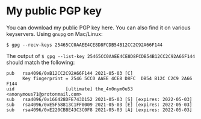 # My public PGP key

You can download my public PGP key here. You can also find it on various keyservers. Using `gnupg` on Mac/Linux:
```
$ gpg --recv-keys 25465CC0AAEE4CE8D8FCDB54B12CC2C92A66F144
```

The output of `$ gpg --list-key 25465CC0AAEE4CE8D8FCDB54B12CC2C92A66F144` should match the following:
```
pub   rsa4096/0xB12CC2C92A66F144 2021-05-03 [C]
      Key fingerprint = 2546 5CC0 AAEE 4CE8 D8FC  DB54 B12C C2C9 2A66 F144
uid                   [ultimate] the_4n0nym0u53 <anonymous71@protonmail.com>
sub   rsa4096/0x166428DFE743D152 2021-05-03 [S] [expires: 2022-05-03]
sub   rsa4096/0xE5F58813C1FF0009 2021-05-03 [E] [expires: 2022-05-03]
sub   rsa4096/0xE220CBBE43C3C0F8 2021-05-03 [A] [expires: 2022-05-03]
```
